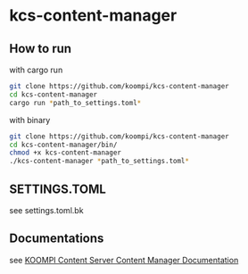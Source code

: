 # kcs-content-manager

## How to run

with cargo run

```bash
git clone https://github.com/koompi/kcs-content-manager
cd kcs-content-manager
cargo run *path_to_settings.toml*
```

with binary

```bash
git clone https://github.com/koompi/kcs-content-manager
cd kcs-content-manager/bin/
chmod +x kcs-content-manager
./kcs-content-manager *path_to_settings.toml*
```

## SETTINGS.TOML

see settings.toml.bk

## Documentations

see [KOOMPI Content Server Content Manager Documentation](https://github.com/koompi/lcs-docs/tree/main/content-manager-api)